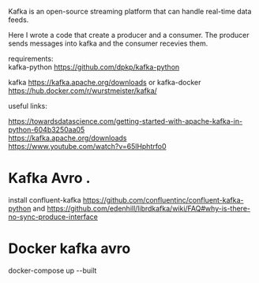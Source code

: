 Kafka is an open-source streaming platform that can handle real-time data feeds.  

Here I wrote a code that create a producer and a consumer. The producer sends messages into kafka and the consumer recevies them.

requirements:  
kafka-python
https://github.com/dpkp/kafka-python

kafka
https://kafka.apache.org/downloads
or
kafka-docker
https://hub.docker.com/r/wurstmeister/kafka/

useful links:  

https://towardsdatascience.com/getting-started-with-apache-kafka-in-python-604b3250aa05  
https://kafka.apache.org/downloads  
https://www.youtube.com/watch?v=65lHphtrfo0 

# Kafka Avro . 
install confluent-kafka
https://github.com/confluentinc/confluent-kafka-python
and 
https://github.com/edenhill/librdkafka/wiki/FAQ#why-is-there-no-sync-produce-interface

# Docker kafka avro  
docker-compose up --built

